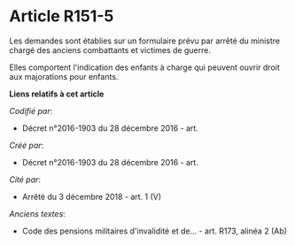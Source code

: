 # Article R151-5

Les demandes sont établies sur un formulaire prévu par arrêté du ministre chargé des anciens combattants et victimes de
guerre.

Elles comportent l'indication des enfants à charge qui peuvent ouvrir droit aux majorations pour enfants.

**Liens relatifs à cet article**

_Codifié par_:

  - Décret n°2016-1903 du 28 décembre 2016 - art.

_Créé par_:

  - Décret n°2016-1903 du 28 décembre 2016 - art.

_Cité par_:

  - Arrêté du 3 décembre 2018 - art. 1 (V)

_Anciens textes_:

  - Code des pensions militaires d'invalidité et de... - art. R173, alinéa 2 (Ab)
